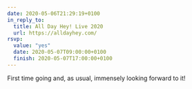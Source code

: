 ```yaml
---
date: 2020-05-06T21:29:19+0100
in_reply_to:
  title: All Day Hey! Live 2020
  url: https://alldayhey.com/
rsvp:
  value: "yes"
  date: 2020-05-07T09:00:00+0100
  finish: 2020-05-07T17:00:00+0100
---
```


First time going and, as usual, immensely looking forward to it!
